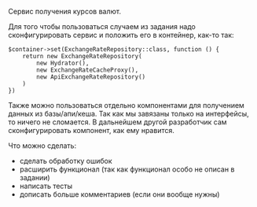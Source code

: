 Сервис получения курсов валют.

Для того чтобы пользоваться случаем из задания надо сконфигурировать сервис и положить его в контейнер, как-то так:

```
$container->set(ExchangeRateRepository::class, function () {
    return new ExchangeRateRepository(
        new Hydrator(),
        new ExchangeRateCacheProxy(),
        new ApiExchangeRateRepository()
    )
})
```

Также можно пользоваться отдельно компонентами для получением данных из базы/апи/кеша.
Так как мы завязаны только на интерфейсы, то ничего не сломается.
В дальнейшем другой разработчик сам сконфигурировать компонент, как ему нравится.

Что можно сделать:
- сделать обработку ошибок
- расширить функционал (так как функционал особо не описан в задании)
- написать тесты
- дописать больше комментариев (если они вообще нужны)
